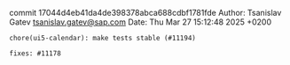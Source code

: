 commit 17044d4eb41da4de398378abca688cdbf1781fde
Author: Tsanislav Gatev <tsanislav.gatev@sap.com>
Date:   Thu Mar 27 15:12:48 2025 +0200

    chore(ui5-calendar): make tests stable (#11194)
    
    fixes: #11178
